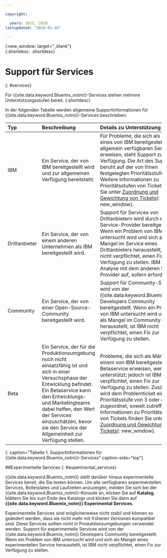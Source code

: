```yaml
---

copyright:

  years: 2015, 2018
lastupdated: "2018-01-16"

---
```


{:new_window: target="_blank"}  
{:shortdesc: .shortdesc}


# Support für Services
{: #services}

Für {{site.data.keyword.Bluemix_notm}}-Services stehen mehrere Unterstützungsstufen bereit.
{:shortdesc}

In der folgenden Tabelle werden allgemeine Supportinformationen für {{site.data.keyword.Bluemix_notm}}-Services beschrieben:

|Typ	|Beschreibung	|Details zu Unterstützung|
|:------|:--------------|:--------------|
|IBM	|Ein Service, der von IBM bereitgestellt wird und zur allgemeinen Verfügung bereitsteht.	|Für Probleme, die sich als Mängel eines von IBM bereitgestellten, allgemein verfügbaren Service erweisen, steht Support zur Verfügung. Die Art des Supports beruht auf der von Ihnen festgelegten Prioritätsstufe. Weitere Informationen zu Prioritätsstufen von Tickets finden Sie unter [Zuordnung und Gewichtung von Tickets](/docs/get-support/ticketweight.html#support-ticket-severity){: new_window}.|
|Drittanbieter	|Ein Service, der von einem anderen Unternehmen als IBM bereitgestellt wird.	|Support für Services von Drittanbietern wird durch den Service-Provider bereitgestellt. Wenn ein Problem von IBM untersucht wird und sich als Mangel im Service eines Drittanbieters herausstellt, ist IBM nicht verpflichtet, einen Fix zur Verfügung zu stellen. IBM teilt die Analyse mit dem anderen Service-Provider auf, sofern erforderlich.|
|Community	|Ein Service, der von einer Open-Source-Community bereitgestellt wird.	|Support für Community-Services wird von der {{site.data.keyword.Bluemix_notm}} Developers Community bereitgestellt. Wenn ein Problem von IBM untersucht wird und sich als Mangel im Community-Service herausstellt, ist IBM nicht verpflichtet, einen Fix zur Verfügung zu stellen.|
|Beta	|Ein Service, der für die Produktionsumgebung noch nicht einsatzfähig ist und sich in einer Versuchsphase der Entwicklung befindet. Ein Betaservice kann den Entwicklungs- und Marketingteams dabei helfen, den Wert der Services einzuschätzen, bevor sie den Service der Allgemeinheit zur Verfügung stellen.	|Probleme, die sich als Mängel in einem von IBM bereitgestellten Betaservice erweisen, werden unterstützt; jedoch ist IBM nicht verpflichtet, einen Fix zur Verfügung zu stellen. Zusätzlich wird dem Problemticket eine Prioritätsstufe von 3 oder 4 zugeordnet, soweit zutreffend. Informationen zu Prioritätsstufen von Tickets finden Sie unter [Zuordnung und Gewichtung von Tickets](/docs/get-support/ticketweight.html#support-ticket-severity){: new_window}.|
{: caption="Tabelle 1. Supportinformationen für {{site.data.keyword.Bluemix_notm}}-Services" caption-side="top"}


##Experimentelle Services
{: #experimental_services}

{{site.data.keyword.Bluemix_notm}} stellt darüber hinaus experimentelle Services bereit, die Sie testen können. Um alle verfügbaren experimentellen Services, Boilerplates und Laufzeiten anzuzeigen, melden Sie sich bei der {{site.data.keyword.Bluemix_notm}}-Konsole an, klicken Sie auf **Katalog**, blättern Sie bis zum Ende des Katalogs und klicken Sie dann auf **{{site.data.keyword.Bluemix_notm}} Experimental Services**.

Experimentelle Services sind möglicherweise nicht stabil und können so geändert werden, dass sie nicht mehr mit früheren Versionen kompatibel sind. Diese Services sollten nicht in Produktionsumgebungen verwendet werden. Support für experimentelle Services wird von der {{site.data.keyword.Bluemix_notm}} Developers Community bereitgestellt. Wenn ein Problem von IBM untersucht wird und sich als Mangel eines experimentellen Service herausstellt,
ist IBM nicht verpflichtet, einen Fix zur Verfügung zu stellen.
